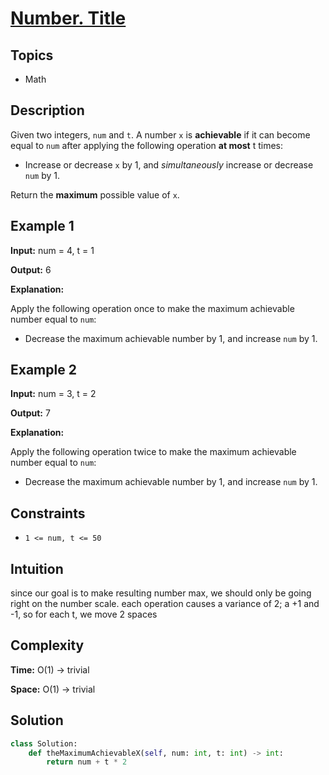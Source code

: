 # [Number. Title](link)

## Topics
- Math

## Description
Given two integers, `num` and `t`. A number `x` is **achievable** if it can become equal to `num` after applying the following operation **at most** t times:

- Increase or decrease `x` by 1, and *simultaneously* increase or decrease  `num` by 1.

Return the **maximum** possible value of `x`.

## Example 1
**Input:** num = 4, t = 1

**Output:** 6

**Explanation:**

Apply the following operation once to make the maximum achievable number equal to `num`:
- Decrease the maximum achievable number by 1, and increase `num` by 1.

## Example 2

**Input:** num = 3, t = 2

**Output:** 7

**Explanation:**

Apply the following operation twice to make the maximum achievable number equal to `num`:

- Decrease the maximum achievable number by 1, and increase `num` by 1.


## Constraints
- `1 <= num, t <= 50`


## Intuition
since our goal is to make resulting number max, we should only be going right on the number scale. each operation causes a variance of 2; a +1 and -1, so for each t, we move 2 spaces

## Complexity 
**Time:** O(1) -> trivial

**Space:** O(1) -> trivial

## Solution
```python
class Solution:
    def theMaximumAchievableX(self, num: int, t: int) -> int:
        return num + t * 2
    
